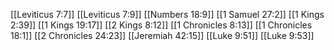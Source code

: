 [[Leviticus 7:7]]
[[Leviticus 7:9]]
[[Numbers 18:9]]
[[1 Samuel 27:2]]
[[1 Kings 2:39]]
[[1 Kings 19:17]]
[[2 Kings 8:12]]
[[1 Chronicles 8:13]]
[[1 Chronicles 18:1]]
[[2 Chronicles 24:23]]
[[Jeremiah 42:15]]
[[Luke 9:51]]
[[Luke 9:53]]
